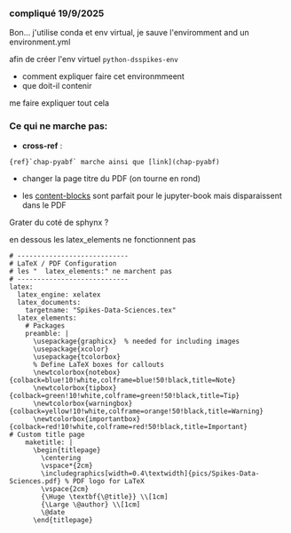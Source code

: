 <!----------------------------->
### compliqué 19/9/2025

Bon... j'utilise conda et env virtual, je sauve l'enviromment and un environment.yml

afin de créer l'env virtuel `python-dsspikes-env`

- comment expliquer faire cet environmmeent 
- que doit-il contenir


me faire expliquer tout cela






<!----------------------------->
### Ce qui ne marche pas:






- **cross-ref** :
```
{ref}`chap-pyabf` marche ainsi que [link](chap-pyabf)
```


- changer la page titre du PDF (on tourne en rond)

- les [content-blocks](https://jupyterbook.org/en/stable/content/content-blocks.html) sont parfait pour le jupyter-book mais disparaissent dans le PDF

Grater du coté de sphynx ?

en dessous les latex_elements ne fonctionnent pas

```
# ----------------------------
# LaTeX / PDF Configuration
# les "  latex_elements:" ne marchent pas
# ----------------------------
latex:
  latex_engine: xelatex
  latex_documents:
    targetname: "Spikes-Data-Sciences.tex"
  latex_elements:
    # Packages
    preamble: |
      \usepackage{graphicx}  % needed for including images
      \usepackage{xcolor}
      \usepackage{tcolorbox}
      % Define LaTeX boxes for callouts
      \newtcolorbox{notebox}{colback=blue!10!white,colframe=blue!50!black,title=Note}
      \newtcolorbox{tipbox}{colback=green!10!white,colframe=green!50!black,title=Tip}
      \newtcolorbox{warningbox}{colback=yellow!10!white,colframe=orange!50!black,title=Warning}
      \newtcolorbox{importantbox}{colback=red!10!white,colframe=red!50!black,title=Important}          # Custom title page
    maketitle: |
      \begin{titlepage}
        \centering
        \vspace*{2cm}
        \includegraphics[width=0.4\textwidth]{pics/Spikes-Data-Sciences.pdf} % PDF logo for LaTeX
        \vspace{2cm}
        {\Huge \textbf{\@title}} \\[1cm]
        {\Large \@author} \\[1cm]
        \@date
      \end{titlepage}

```
